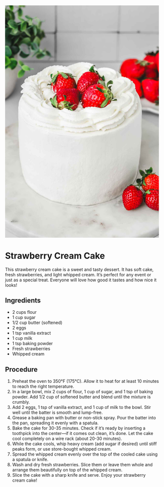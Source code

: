 ![Strawberry Cream Cake](image/strawberryCreamCake.jpg)

# Strawberry Cream Cake

This strawberry cream cake is a sweet and tasty dessert. It has soft cake, fresh strawberries, and light whipped cream. It’s perfect for any event or just as a special treat. Everyone will love how good it tastes and how nice it looks!

## Ingredients
- 2 cups flour  
- 1 cup sugar  
- 1/2 cup butter (softened)  
- 2 eggs  
- 1 tsp vanilla extract  
- 1 cup milk  
- 1 tsp baking powder  
- Fresh strawberries  
- Whipped cream  

## Procedure
1. Preheat the oven to 350°F (175°C). Allow it to heat for at least 10 minutes to reach the right temperature.  
2. In a large bowl, mix 2 cups of flour, 1 cup of sugar, and 1 tsp of baking powder. Add 1/2 cup of softened butter and blend until the mixture is crumbly.  
3. Add 2 eggs, 1 tsp of vanilla extract, and 1 cup of milk to the bowl. Stir well until the batter is smooth and lump-free.  
4. Grease a baking pan with butter or non-stick spray. Pour the batter into the pan, spreading it evenly with a spatula.  
5. Bake the cake for 30-35 minutes. Check if it’s ready by inserting a toothpick into the center—if it comes out clean, it’s done. Let the cake cool completely on a wire rack (about 20-30 minutes).  
6. While the cake cools, whip heavy cream (add sugar if desired) until stiff peaks form, or use store-bought whipped cream.  
7. Spread the whipped cream evenly over the top of the cooled cake using a spatula or knife.  
8. Wash and dry fresh strawberries. Slice them or leave them whole and arrange them beautifully on top of the whipped cream.  
9. Slice the cake with a sharp knife and serve. Enjoy your strawberry cream cake!  

